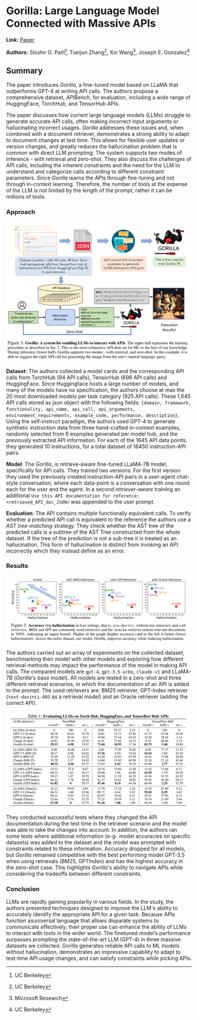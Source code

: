 # Gorilla: Large Language Model Connected with Massive APIs

**Link:** [Paper](https://arxiv.org/abs/2305.15334)

**Authors:** Shishir G. Patil[^1], Tianjun Zhang[^1], Xin Wang[^2], Joseph E. Gonzalez[^1]

[^1]: UC Berkeley
[^2]: Microsoft Research

## Summary

The paper introduces *Gorilla*, a fine-tuned model based on LLaMA that outperforms GPT-4 at writing API calls. The authors propose a comprehensive dataset, *APIBench*, for evaluation, including a wide range of HuggingFace, TorchHub, and TensorHub APIs.

The paper discusses how current large language models (LLMs) struggle to generate accurate API calls, often making incorrect input arguments or hallucinating incorrect usages. *Gorilla* addresses these issues and, when combined with a document retriever, demonstrates a strong ability to adapt to document changes at test time. This allows for flexible user updates or version changes, and greatly reduces the hallucination problem that is common with direct LLM prompting. The system supports two modes of inference - with retrieval and zero-shot. They also discuss the challenges of API calls, including the inherent constraints and the need for the LLM to understand and categorize calls according to different constraint parameters. Since *Gorilla* learns the APIs through fine-tuning and not through in-context learning. Therefore, the number of tools at the expense of the LLM is not limited by the length of the prompt, rather it can be millions of tools.

### Approach

![Gorilla Approach](./images/gorilla.png)

**Dataset**: The authors collected a model cards and the corresponding API calls from TorchHub (94 API calls), TensorHub (696 API calls) and HuggingFace. Since Huggingface hosts a large number of models, and many of the models have no specification, the authors choose at max the 20 most downloaded models per task category (925 API calls). These 1,645 API calls stored as json object with the following fields: `{domain, framework, functionality, api_name, api_call, api_arguments, environment_requirements, example_code, performance, description}`. 
Using the self-instruct paradigm, the authors used GPT-4 to generate synthetic instruction data from three hand-crafted in-context examples, randomly selected from 6 examples generated per model hub, and the previously extracted API information. For each of the 1645 API data points, they generated 10 instructions, for a total dataset of 16450 instruction-API pairs.

**Model**: The *Gorilla*, is retrieve-aware fine-tuned LLaMA-7B model, specifically for API calls. They trained two versions. For the first version they used the previously created instruction-API pairs in a user-agent chat-style conversation, where each data-point is a conversation with one round each for the user and the agent. In a second *retriever-aware* training an additional `Use this API documentation for reference: <retrieved_API_doc_JSON>` was appended to the user prompt.

**Evaluation**: The API contains multiple functionally equivalent calls. To verify whether a predicted API call is equivalent to the reference the authors use a *AST tree-matching* strategy. They check whether the AST tree of the predicted calls is a subtree of the AST Tree constructed from the whole dataset. If the tree of the prediction is not a sub-tree it is treated as an hallucination. This form of hallucination is distinct from invoking an API incorrectly which they instead define as an error.

### Results

![Accuracy vs. Hallucination](./images/results.png)

The authors carried out an array of experiments on the collected dataset, benchmarking their model with other models and exploring how different retrieval methods may impact the performance of the model in making API calls. The compared models are `gpt-4`, `gpt-3.5-urbo`, `claude-v1` and LLaMA-7B (*Gorilla*'s base model). All models are tested in a zero-shot and three different retrieval scenarios, in which the documentation of an API is added to the prompt. The used retrievers are: BM25 retriever, GPT-Index retriever (`text-davinci-003` as a retrieval model) and an Oracle retriever (adding the correct API).

![Full results](./images/result_table.png)

They conducted successful tests where they changed the API documentation during the test time in the retriever scenario and the model was able to take the changes into account. In addition, the authors ran some tests where additional information (e-g- model accuracies on specific datasets) was added to the dataset and the model was prompted with constraints related to these information. Accuracy dropped for all models, but *Gorilla* remained competitive with the best performing model GPT-3.5 when using retrievals (BM25, GPTIndex) and has the highest accuracy in the zero-shot case. This highlights *Gorilla*'s ability to navigate APIs while considering the tradeoffs between different constraints.

### Conclusion

LLMs are rapidly gaining popularity in various fields. In the study, the authors presented techniques designed to improve the LLM's ability to accurately identify the appropriate API for a given task. Because APIs function asuniversal language that allows disparate systems to communicate effectively, their proper use can enhance the ability of LLMs to interact with tools in the wider world. The finetuned model’s performance surpasses prompting the state-of-the-art LLM (GPT-4) in three massive datasets we collected. Gorilla generates reliable API calls to ML models without hallucination, demonstrates an impressive capability to adapt to test-time API usage changes, and can satisfy constraints while picking APIs.